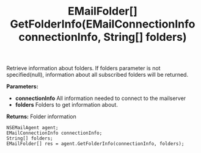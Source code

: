 ﻿---
uid: crmscript_ref_NSEMailAgent_GetFolderInfo
title: EMailFolder[] GetFolderInfo(EMailConnectionInfo connectionInfo, String[] folders)
intellisense: NSEMailAgent.GetFolderInfo
keywords: NSEMailAgent, GetFolderInfo
so.topic: reference
---

Retrieve information about folders.  If folders parameter is not specified(null), information about all subscribed folders will be returned.

**Parameters:**
 - **connectionInfo** All information needed to connect to the mailserver
 - **folders** Folders to get information about.

**Returns:** Folder information

```crmscript
NSEMailAgent agent;
EMailConnectionInfo connectionInfo;
String[] folders;
EMailFolder[] res = agent.GetFolderInfo(connectionInfo, folders);
```

